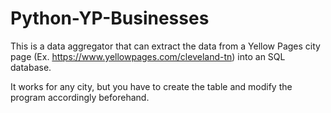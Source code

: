 # Python-YP-Businesses
This is a data aggregator that can extract the data from a Yellow Pages city page (Ex. https://www.yellowpages.com/cleveland-tn) into an SQL database.

It works for any city, but you have to create the table and modify the program accordingly beforehand.
